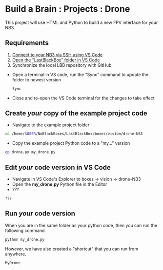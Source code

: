 # Build a Brain : Projects : Drone
This project will use HTML and Python to build a new FPV interface for your NB3.

## Requirements
1. [Connect to your NB3 via SSH using VS Code](/course/versions/buildabrain/_resources/ssh-with-vscode.md)
2. [Open the "LastBlackBox" folder in VS Code](/course/versions/buildabrain/_resources/setup-vscode.md)
3. Synchronize the local LBB repository with GitHub
  - Open a terminal in VS code, run the "Sync" command to update the folder to newest version
    ```bash
    Sync
    ```
  - Close and re-open the VS Code terminal for the changes to take effect

## Create *your* copy of the example project code
- Navigate to the example project folder
```bash
cd /home/$USER/NoBlackBoxes/LastBlackBox/boxes/vision/drone-NB3
```
- Copy the example project Python code to a "my..." version
```bash
cp drone.py my_drone.py
```

## Edit *your* code version in VS Code
- Navigate in VS Code's Explorer to boxes -> vision -> drone-NB3
- Open the **my_drone.py** Python file in the Editor
- ???
```python
???
```

## Run *your* code version
When you are in the same folder as your python code, then you can run the following command.
```bash
python my_drone.py
```
However, we have also created a "shortcut" that you can run from anywhere.
```bash
MyDrone
```